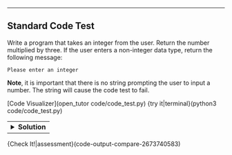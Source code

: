 ----------

## Standard Code Test

Write a program that takes an integer from the user. Return the number multiplied by three. If the user enters a non-integer data type, return the following message:

`Please enter an integer`

**Note**, it is important that there is no string prompting the user to input a number. The string will cause the code test to fail.

[Code Visualizer](open_tutor code/code_test.py)
{try it|terminal}(python3 code/code_test.py)

<table><tbody ><tr><td><details><summary>
	<strong>Solution</strong>
</summary>

Here is one solution to the problem. You can copy/paste it into the IDE if you would like.

```python
num = input("Enter an integer: ")
try:
  num = int(num)
  print(num * 3)
except ValueError:
  print("Please enter an integer")
```

The `try... except` block catches all non-integers passed to the script.
	
</details></td></tr></tbody>
</table>

{Check It!|assessment}(code-output-compare-2673740583)

